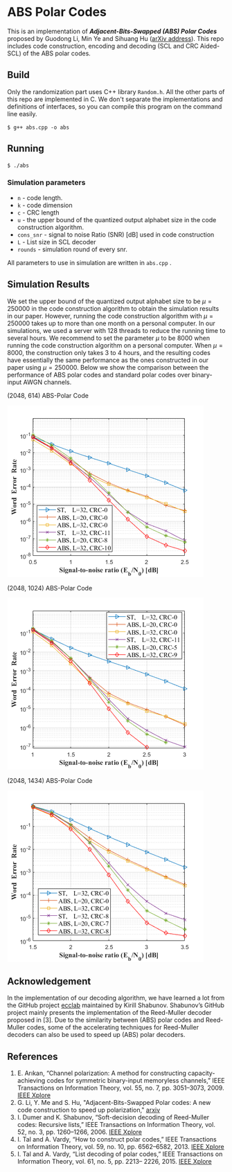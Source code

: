 # ABS Polar Codes
This is an implementation of ***Adjacent-Bits-Swapped (ABS) Polar Codes*** proposed by Guodong Li, Min Ye and Sihuang Hu ([arXiv address]()). This repo includes code construction, encoding and decoding (SCL and CRC Aided-SCL) of the ABS polar codes.

## Build

Only the randomization part uses C++ library `Random.h`.  All the other parts of this repo are implemented in C. We don't separate the implementations and definitions of  interfaces, so you can compile this program on the command line easily.

```
$ g++ abs.cpp -o abs
```

## Running

```
$ ./abs
```

### Simulation parameters

+ `n` - code length.
+ `k` - code dimension
+ `c` - CRC length
+ `u` - the upper bound of the quantized output alphabet size in the code construction algorithm.
+ `cons_snr` - signal to noise Ratio (SNR) [dB] used in code construction
+ `L` - List size in SCL decoder
+ `rounds` - simulation round of every snr.

All parameters  to use in simulation are written in `abs.cpp` .

## Simulation Results


We set the upper bound of the quantized output alphabet size to be $\mu=250000$ in the code construction algorithm to obtain the simulation results in our paper. However, running the code construction algorithm with $\mu=250000$ takes up to more than one month on a personal computer. In our simulations, we used a server with 128 threads to reduce the running time to several hours. We recommend to set the parameter $\mu$ to be 8000 when running the code construction algorithm on a personal computer. When $\mu=8000$, the construction only takes 3 to 4 hours, and the resulting codes have essentially the same performance as the ones constructed in our paper using $\mu=250000$. Below we show the comparison between the performance of ABS polar codes and standard polar codes over binary-input AWGN channels. 

(2048, 614) ABS-Polar Code

<img src="/fig/2048_614.png?raw=true" alt="2048_614" title="Performance comparison between standard polar codes and ABS polar codes" style="zoom:100%;" />

(2048, 1024) ABS-Polar Code

<img src="/fig/2048_1024.png?raw=true" alt="2048_1024" title="Performance comparison between standard polar codes and ABS polar codes" style="zoom:100%;" />

(2048, 1434) ABS-Polar Code

<img src="/fig/2048_1434.png?raw=true" alt="2048_1434" title="Performance comparison between standard polar codes and ABS polar codes" style="zoom:100%;" />

## Acknowledgement

In the implementation of our decoding algorithm, we have learned a lot from the GitHub project [ecclab](https://github.com/kshabunov/ecclab)  maintained by Kirill Shabunov. Shabunov’s GitHub project mainly presents the implementation of the Reed-Muller decoder proposed in [3]. Due to the similarity between (ABS) polar codes and Reed-Muller codes, some of the accelerating techniques for Reed-Muller decoders can also be used to speed up (ABS) polar decoders.

## References

1. E. Arıkan, “Channel polarization: A method for constructing capacity-achieving codes for symmetric binary-input memoryless channels,” IEEE Transactions on Information Theory, vol. 55, no. 7, pp. 3051–3073, 2009. [IEEE Xplore](https://ieeexplore.ieee.org/document/5075875)
2. G. Li, Y. Me and S. Hu, "Adjacent-Bits-Swapped Polar codes: A new code construction to speed up polarization,"  [arxiv]()
3. I. Dumer and K. Shabunov, “Soft-decision decoding of Reed-Muller codes: Recursive lists,” IEEE Transactions on Information Theory, vol. 52, no. 3, pp. 1260–1266, 2006. [IEEE Xplore](https://ieeexplore.ieee.org/document/1603792)
4. I. Tal and A. Vardy, “How to construct polar codes,” IEEE Transactions on Information Theory, vol. 59, no. 10, pp. 6562–6582, 2013. [IEEE Xplore](https://ieeexplore.ieee.org/document/6557004)
5. I. Tal and A. Vardy, “List decoding of polar codes,” IEEE Transactions on Information Theory, vol. 61, no. 5, pp. 2213– 2226, 2015. [IEEE Xplore](https://ieeexplore.ieee.org/document/7055304)
